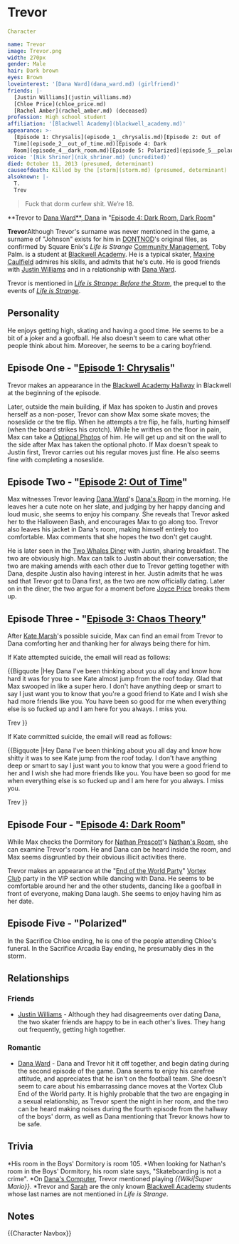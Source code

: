 #  Trevor 

```yaml
Character

name: Trevor
image: Trevor.png
width: 270px
gender: Male
hair: Dark brown
eyes: Brown
loveinterest: '[Dana Ward](dana_ward.md) (girlfriend)'
friends: |-
  [Justin Williams](justin_williams.md)
  [Chloe Price](chloe_price.md)
  [Rachel Amber](rachel_amber.md) (deceased)
profession: High school student
affiliation: '[Blackwell Academy](blackwell_academy.md)'
appearance: >-
  [Episode 1: Chrysalis](episode_1__chrysalis.md)[Episode 2: Out of
  Time](episode_2__out_of_time.md)[Episode 4: Dark
  Room](episode_4__dark_room.md)[Episode 5: Polarized](episode_5__polarized.md)
voice: '[Nik Shriner](nik_shriner.md) (uncredited)'
died: October 11, 2013 (presumed, determinant)
causeofdeath: Killed by the [storm](storm.md) (presumed, determinant)
alsoknown: |-
  T.
  Trev
```

> Fuck that dorm curfew shit. We’re 18.

**Trevor to [Dana Ward**, Dana](dana_ward____dana.md) in "[Episode 4: Dark Room, Dark Room](episode_4__dark_room__dark_room.md)"

**Trevor**Although Trevor's surname was never mentioned in the game, a surname of "Johnson" exists for him in [DONTNOD](dontnod.md)'s original files, as confirmed by Square Enix's *Life is Strange* [Community Management](community_manager.md), Toby Palm. is a student at [Blackwell Academy](blackwell_academy.md). He is a typical skater, [Maxine Caulfield](max_caulfield.md) admires his skills, and admits that he's cute. He is good friends with [Justin Williams](justin_williams.md) and in a relationship with [Dana Ward](dana_ward.md).

Trevor is mentioned in *[Life is Strange: Before the Storm](before_the_storm.md)*, the prequel to the events of *[Life is Strange](life_is_strange.md)*.

##  Personality 
He enjoys getting high, skating and having a good time. He seems to be a bit of a joker and a goofball. He also doesn't seem to care what other people think about him. Moreover, he seems to be a caring boyfriend.

##  Episode One - "[Episode 1: Chrysalis](chrysalis.md)" 
Trevor makes an appearance in the [Blackwell Academy Hallway](main_hallway.md) in Blackwell at the beginning of the episode.

Later, outside the main building, if Max has spoken to Justin and proves herself as a non-poser, Trevor can show Max some skate moves; the noseslide or the tre flip. When he attempts a tre flip, he falls, hurting himself (when the board strikes his crotch). While he writhes on the floor in pain, Max can take a [Optional Photos](photo.md) of him. He will get up and sit on the wall to the side after Max has taken the optional photo. If Max doesn't speak to Justin first, Trevor carries out his regular moves just fine. He also seems fine with completing a noseslide.

##  Episode Two - "[Episode 2: Out of Time](out_of_time.md)" 
Max witnesses Trevor leaving [Dana Ward](dana_ward.md)'s [Dana's Room](room.md) in the morning. He leaves her a cute note on her slate, and judging by her happy dancing and loud music, she seems to enjoy his company. She reveals that Trevor asked her to the Halloween Bash, and encourages Max to go along too. Trevor also leaves his jacket in Dana's room, making himself entirely too comfortable. Max comments that she hopes the two don't get caught.

He is later seen in the [Two Whales Diner](two_whales_diner.md) with Justin, sharing breakfast. The two are obviously high. Max can talk to Justin about their conversation; the two are making amends with each other due to Trevor getting together with Dana, despite Justin also having interest in her. Justin admits that he was sad that Trevor got to Dana first, as the two are now officially dating. Later on in the diner, the two argue for a moment before [Joyce Price](joyce_price.md) breaks them up.

##  Episode Three - "[Episode 3: Chaos Theory](chaos_theory.md)" 
After [Kate Marsh](kate_marsh.md)'s possible suicide, Max can find an email from Trevor to Dana comforting her and thanking her for always being there for him.

If Kate attempted suicide, the email will read as follows:

{{Bigquote
|Hey Dana I've been thinking about you all day and know how hard it was for you to see Kate almost jump from the roof today. Glad that Max swooped in like a super hero. I don't have anything deep or smart to say I just want you to know that you're a good friend to Kate and I wish she had more friends like you. You have been so good for me when everything else is so fucked up and I am here for you always. I miss you.

Trev
}}

If Kate committed suicide, the email will read as follows:

{{Bigquote
|Hey Dana I've been thinking about you all day and know how shitty it was to see Kate jump from the roof today. I don't have anything deep or smart to say I just want you to know that you were a good friend to her and I wish she had more friends like you. You have been so good for me when everything else is so fucked up and I am here for you always. I miss you.

Trev
}}

##  Episode Four - "[Episode 4: Dark Room](dark_room.md)" 
While Max checks the Dormitory for [Nathan Prescott](nathan_prescott.md)'s [Nathan's Room](room.md), she can examine Trevor's room. He and Dana can be heard inside the room, and Max seems disgruntled by their obvious illicit activities there.

Trevor makes an appearance at the "[End of the World Party](end_of_the_world.md)" [Vortex Club](vortex_club.md) party in the VIP section while dancing with Dana. He seems to be comfortable around her and the other students, dancing like a goofball in front of everyone, making Dana laugh. She seems to enjoy having him as her date.

## Episode Five - "Polarized"
In the Sacrifice Chloe ending, he is one of the people attending Chloe's funeral. In the Sacrifice Arcadia Bay ending, he presumably dies in the storm.

##  Relationships 
###  Friends 
* [Justin Williams](justin_williams.md) - Although they had disagreements over dating Dana, the two skater friends are happy to be in each other's lives. They hang out frequently, getting high together.

###  Romantic 
* [Dana Ward](dana_ward.md) - Dana and Trevor hit it off together, and begin dating during the second episode of the game. Dana seems to enjoy his carefree attitude, and appreciates that he isn't on the football team. She doesn't seem to care about his embarrassing dance moves at the Vortex Club End of the World party. It is highly probable that the two are engaging in a sexual relationship, as Trevor spent the night in her room, and the two can be heard making noises during the fourth episode from the hallway of the boys' dorm, as well as Dana mentioning that Trevor knows how to be safe.

##  Trivia 
*His room in the Boys' Dormitory is room 105.
*When looking for Nathan's room in the Boys' Dormitory, his room slate says, "Skateboarding is not a crime".
*On [Dana's Computer](dana_s_laptop.md), Trevor mentioned playing *{{Wiki|Super Mario}}*.
*Trevor and [Sarah](sarah.md) are the only known [Blackwell Academy](blackwell_academy.md) students whose last names are not mentioned in *Life is Strange*.

##  Notes 

{{Character Navbox}}

